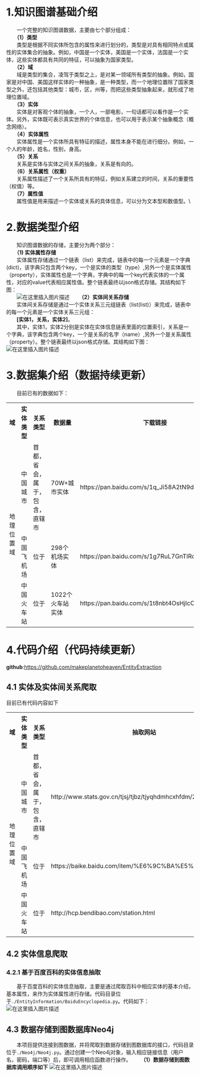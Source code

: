 # 1.知识图谱基础介绍
　　一个完整的知识图谱数据，主要由七个部分组成：\
　　**（1）类型**\
　　类型是根据不同实体所包含的属性来进行划分的，类型是对具有相同特点或属性的实体集合的抽象。例如，中国是一个实体，美国是一个实体，法国是一个实体，这些实体都具有共同的特征，可以抽象为国家类型。\
　　**（2）域**\
　　域是类型的集合，凌驾于类型之上，是对某一领域所有类型的抽象。例如，国家是对中国、美国这样实体的一种抽象，是一种类型，而一个地理位置除了国家类型之外，还包括其他类型：城市，区，州等，而把这些类型抽象起来，就形成了地理位置域。\
　　**（3）实体**\
　　实体是对客观个体的抽象，一个人，一部电影，一句话都可以看作是一个实体。另外，实体既可表示真实世界的个体信息，也可以用于表示某个抽象概念（概念网络）。\
　　**（4）实体属性**\
　　实体属性是一个实体所具有特征的描述，属性本身不能在进行细分。例如，一个人的年龄，姓名，性别，身高。\
　　**（5）关系**\
　　关系是实体与实体之间关系的抽象，关系是有向的。\
　　**（6）关系属性（权重）**\
　　关系属性描述了一个关系所具有的特征，例如关系建立的时间，关系的重要性（权值）等。\
　　**（7）属性值**\
　　属性值是用来描述一个实体或关系的具体信息，可以分为文本型和数值型。\
# 2.数据类型介绍
　　知识图谱数据的存储，主要分为两个部分：\
　　**（1) 实体属性存储**\
　　实体属性存储通过一个链表（list）来完成，链表中的每一个元素是一个字典(dict)，该字典只包含两个key，一个是实体的类型（type）,另外一个是实体属性（property），实体属性也是一个字典，字典中的每一个key代表实体的一个属性，对应的value代表相应属性值。整个链表最终以json格式存储。其结构如下图：\
　　![在这里插入图片描述](https://img-blog.csdnimg.cn/2019042416274737.?x-oss-process=image/watermark,type_ZmFuZ3poZW5naGVpdGk,shadow_10,text_aHR0cHM6Ly9ibG9nLmNzZG4ubmV0L3FxXzI4Mzg1NTM1,size_16,color_FFFFFF,t_70)
　　**（2）实体间关系存储**\
　　实体间关系存储是通过一个实体关系三元组链表（list(list)）来完成，链表中的每一个元素是一个实体关系三元组：\
　　**[实体1，关系，实体2]**。\
　　其中，实体1，实体2分别是实体在实体信息链表里面的位置索引，关系是一个字典，该字典包含两个key，一个是关系的名字（name）,另外一个是关系属性（property）。整个链表最终以json格式存储。其结构如下图：\
![在这里插入图片描述](https://img-blog.csdnimg.cn/20190424163056538.)
# 3.数据集介绍（数据持续更新）
　　目前已有的数据如下：
<table>
    <tr>
        <th>域</th>
        <th>实体类型</th>
        <th>关系类型</th>
        <th>数据量</th>
        <th>下载链接</th>
        <th>提取码</th>
   </tr>
    <tr>
        <td rowspan='3'>地理位置域</td>
        <td>中国城市</td>
        <td>首都，省会，属于，包含，直辖市</td>
        <td>70W+城市实体</td>
        <td><a> https://pan.baidu.com/s/1q_Ji58A2tN9dtY3tg4Be_w </a></td>
        <td>9isc</td>
    </tr>
    <tr>
        <td>中国飞机场</td>
        <td>位于</td>
        <td>298个机场实体</td>
        <td><a> https://pan.baidu.com/s/1g7RuL7GnTIRcqorn9tjVMg </a></td>
        <td>gy7f</td>
    </tr>
    <tr>
        <td>中国火车站</td>
        <td>位于</td>
        <td>1022个火车站实体</td>
        <td><a> https://pan.baidu.com/s/1t8nbt4OsHjIcCq8o7BCOhA</a> </td>
        <td>jrm2</td>
    </tr>
</table>

# 4.代码介绍（代码持续更新）
**github**:https://github.com/makeplanetoheaven/EntityExtraction
## 4.1 实体及实体间关系爬取
目前已有代码内容如下
<table>
    <tr>
        <th>域</th>
        <th>实体类型</th>
        <th>关系类型</th>
        <th>抽取网站</th>
        <th>代码位置</th>
        <th>调用位置</th>
   </tr>
    <tr>
        <td rowspan='3'>地理位置域</td>
        <td>中国城市</td>
        <td>首都，省会，属于，包含，直辖市</td>
        <td><a>http://www.stats.gov.cn/tjsj/tjbz/tjyqhdmhcxhfdm/2018/</a></td>
        <td>./EntityRelation/GeographicalDomain/China/CityCrawler</td>
        <td>./Debug</td>
    </tr>
    <tr>
        <td>中国飞机场</td>
        <td>位于</td>
        <td><a>https://baike.baidu.com/item/%E6%9C%BA%E5%9C%BA/74273</a></td>
        <td>./EntityRelation/GeographicalDomain/China/AirportCrawler</td>
        <td>./Debug</td>
    </tr>
    <tr>
        <td>中国火车站</td>
        <td>位于</td>
        <td><a>http://hcp.bendibao.com/station.html</a></td>
        <td>./EntityRelation/GeographicalDomain/China/TrainStationCrawle </td>
        <td>./Debug</td>
    </tr>
</table>

## 4.2 实体信息爬取
### 4.2.1 基于百度百科的实体信息抽取
　　基于百度百科的实体信息抽取，主要是通过爬取百科中相应实体的基本介绍，基本属性，来作为实体属性进行存储。代码目录位于`./EntityInformation/BaiduEncyclopedia.py`。代码如下：
![在这里插入图片描述](https://img-blog.csdnimg.cn/20190424165354559.?x-oss-process=image/watermark,type_ZmFuZ3poZW5naGVpdGk,shadow_10,text_aHR0cHM6Ly9ibG9nLmNzZG4ubmV0L3FxXzI4Mzg1NTM1,size_16,color_FFFFFF,t_70)
## 4.3 数据存储到图数据库Neo4j
　　本项目提供连接到图数据，并将爬取到数据存储到图数据库的接口，代码目录位于`./Neo4j/Neo4j.py`。通过创建一个Neo4j对象，输入相应链接信息（用户名，密码，端口等）后，即可调用相应函数进行操作。
　　**（1）数据存储到图数据库调用顺序如下**
![在这里插入图片描述](https://img-blog.csdnimg.cn/20190424170209685.)
